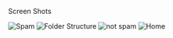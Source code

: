 Screen Shots




![Spam](https://github.com/user-attachments/assets/43ee66b2-69ee-451b-a5be-9796c187152a)
![Folder Structure](https://github.com/user-attachments/assets/8fd68694-7065-48bc-a9e3-63a75549dbd2)
![not spam](https://github.com/user-attachments/assets/acd6c8a7-52e3-46a6-9e0f-0e19106a1658)
![Home](https://github.com/user-attachments/assets/790ec8b4-4d83-4495-acca-6468f7c19e99)
